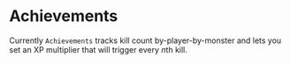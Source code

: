 ﻿# Achievements

Currently `Achievements` tracks kill count by-player-by-monster and lets you set an XP multiplier that will trigger every *n*th kill.
